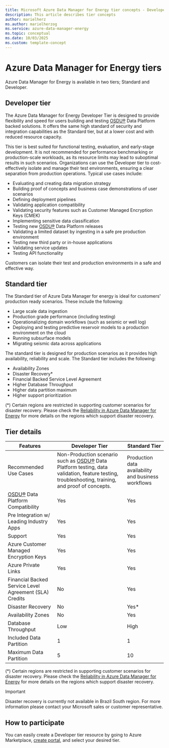 ```yaml
---
title: Microsoft Azure Data Manager for Energy tier concepts - Developer and Standard SKU
description: This article describes tier concepts
author: marielherz
ms.author: marielherzog
ms.service: azure-data-manager-energy
ms.topic: conceptual
ms.date: 10/03/2025
ms.custom: template-concept
---
```


# Azure Data Manager for Energy tiers
Azure Data Manager for Energy is available in two tiers; Standard and Developer. 


## Developer tier 
The Azure Data Manager for Energy Developer Tier is designed to provide flexibility and speed for users building and testing [OSDU&reg;](https://osduforum.org) Data Platform backed solutions.  It offers the same high standard of security and integration capabilities as the Standard tier, but at a lower cost and with reduced resource capacity.

This tier is best suited for functional testing, evaluation, and early-stage development. It is not recommended for performance benchmarking or production-scale workloads, as its resource limits may lead to suboptimal results in such scenarios. Organizations can use the Developer tier to cost-effectively isolate and manage their test environments, ensuring a clear separation from production operations. Typical use cases include:

* Evaluating and creating data migration strategy
* Building proof of concepts and business case demonstrations of user scenarios
* Defining deployment pipelines
* Validating application compatibility
* Validating security features such as Customer Managed Encryption Keys (CMEK)
* Implementing sensitive data classification
* Testing new [OSDU&reg;](https://osduforum.org) Data Platform releases
* Validating a limited dataset by ingesting in a safe pre production environment
* Testing new third party or in-house applications 
* Validating service updates
* Testing API functionality

Customers can isolate their test and production environments in a safe and effective way.


## Standard tier 
The Standard tier of Azure Data Manager for energy is ideal for customers' production ready scenarios. These include the following:

* Large scale data ingestion
* Production grade performance (including testing)
* Operationalizing domain workflows (such as seismic or well log)
* Deploying and testing predictive reservoir models to a production environment on the cloud
* Running subsurface models
* Migrating seismic data across applications

The standard tier is designed for production scenarios as it provides high availability, reliability and scale. The Standard tier includes the following:

* Availability Zones
* Disaster Recovery\*
* Financial Backed Service Level Agreement
* Higher Database Throughput
* Higher data partition maximum
* Higher support prioritization

(\*) Certain regions are restricted in supporting customer scenarios for disaster recovery. Please check the [Reliability in Azure Data Manager for Energy](reliability-energy-data-services.md) for more details on the regions which support disaster recovery.

## Tier details
| Features | Developer Tier | Standard Tier |
| ------------ | ------- |  ------- |
Recommended Use Cases | Non-Production scenario such as [OSDU&reg;](https://osduforum.org) Data Platform testing, data validation, feature testing, troubleshooting, training, and proof of concepts. | Production data availability and business workflows
[OSDU&reg;](https://osduforum.org) Data Platform Compatibility| Yes | Yes
Pre Integration w/ Leading Industry Apps | Yes | Yes
Support | Yes | Yes
Azure Customer Managed Encryption Keys|Yes| Yes
Azure Private Links|Yes| Yes
Financial Backed Service Level Agreement (SLA) Credits | No | Yes
Disaster Recovery |No| Yes\*
Availability Zones |No| Yes
Database Throughput |Low| High
Included Data Partition | 1| 1
Maximum Data Partition |5 | 10

(\*) Certain regions are restricted in supporting customer scenarios for disaster recovery. Please check the [Reliability in Azure Data Manager for Energy](reliability-energy-data-services.md) for more details on the regions which support disaster recovery.

> [!IMPORTANT]
> Disaster recovery is currently not available in Brazil South region. For more information please contact your Microsoft sales or customer representative.

## How to participate
You can easily create a Developer tier resource by going to Azure Marketplace, [create portal](https://portal.azure.com/#create/Microsoft.AzureDataManagerforEnergy), and select your desired tier. 
